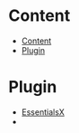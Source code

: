 # Content

- [Content](#content)
- [Plugin](#plugin)

# Plugin

- [EssentialsX](https://www.spigotmc.org/resources/essentialsx.9089/)
-
